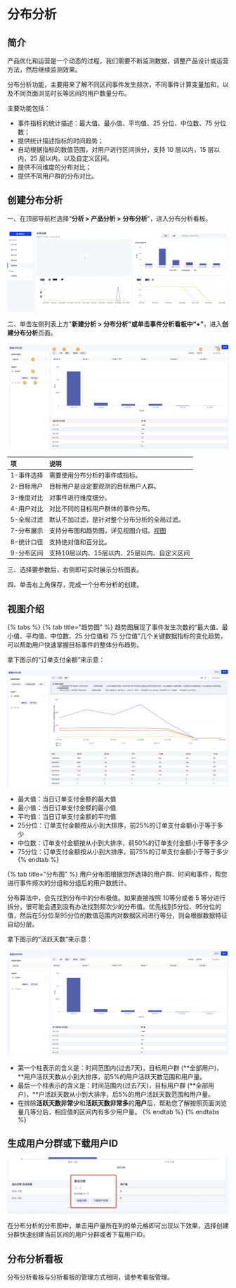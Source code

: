 # 分布分析

## 简介

产品优化和运营是一个动态的过程，我们需要不断监测数据，调整产品设计或运营方法，然后继续监测效果。

分布分析功能，主要用来了解不同区间事件发生频次，不同事件计算变量加和，以及不同页面浏览时长等区间的用户数量分布。

主要功能包括：

* 事件指标的统计描述：最大值、最小值、平均值、25 分位、中位数、75 分位数；
* 提供统计描述指标的时间趋势；
* 自动根据指标的数值范围，对用户进行区间拆分，支持 10 层以内，15 层以内，25 层以内，以及自定义区间。
* 提供不同维度的分布对比；
* 提供不同用户群的分布对比。

## 创建分布分析

一、在顶部导航栏选择“**分析 &gt; 产品分析 &gt; 分布分析**"，进入分布分析看板。

![&#x5206;&#x5E03;&#x5206;&#x6790;&#x770B;&#x677F;](../../.gitbook/assets/image%20%2885%29.png)

二、单击左侧列表上方"**新建分析 &gt; 分布分析"**或单击事件分析看板中“**+”**，进入**创建分布分析**页面。

![&#x521B;&#x5EFA;&#x5206;&#x5E03;&#x5206;&#x6790;&#x9875;&#x9762;](../../.gitbook/assets/image%20%2834%29.png)

| 项 | 说明 |
| :--- | :--- |
| 1-事件选择 | 需要使用分布分析的事件或指标。 |
| 2-目标用户 | 目标用户是设定要观测的目标用户人群。 |
| 3-维度对比 | 对事件进行维度细分。 |
| 4-用户对比 | 对比不同的目标用户群体的事件分布。 |
| 5-全局过滤 | 默认不加过滤，是针对整个分布分析的全局过滤。 |
| 7-分布展示 | 支持分布图和趋势图，详见视图介绍。[视图](frequency.md) |
| 8-统计口径 | 支持绝对值和百分比。 |
| 9-分布区间 | 支持10层以内、15层以内、25层以内、自定义区间 |

三、选择要参数后，右侧即可实时展示分析图表。

四、单击右上角保存，完成一个分布分析的创建。

## 视图介绍

{% tabs %}
{% tab title="趋势图" %}
趋势图展现了事件发生次数的“最大值、最小值、平均值、中位数、25 分位值和 75 分位值”几个关键数据指标的变化趋势，可以帮助用户快速掌握目标事件的整体分布趋势。

拿下图示的“订单支付金额”来示意：

![](../../.gitbook/assets/image%20%2859%29.png)

* 最大值：当日订单支付金额的最大值 
* 最小值：当日订单支付金额的最小值 
* 平均值：当日订单支付金额的平均值
* 25分位：订单支付金额按从小到大排序，前25%的订单支付金额小于等于多少
* 中位数：订单支付金额按从小到大排序，前50%的订单支付金额小于等于多少
* 75分位：订单支付金额按从小到大排序，前75%的订单支付金额小于等于多少
{% endtab %}

{% tab title="分布图" %}
用户分布图根据您所选择的用户群、时间和事件，帮您进行事件频次的分组和分组后的用户数统计。

分布算法中，会先找到分布中的分布极值。如果直接按照 10等分或者 5 等分进行拆分，很可能会遇到没有办法找到频次少的分布值。优先找到5分位、95分位的值，然后在5分位至95分位的数值范围内对数据区间进行等分，则会根据数据特征自动分层。

拿下图示的“活跃天数”来示意：

![](../../.gitbook/assets/image%20%2813%29.png)

* 第一个柱表示的含义是：时间范围内\(过去7天\)，目标用户群 \(**全部用户\)，**用户活跃天数从小到大排序，前5%的用户活跃天数范围和用户量。
* 最后一个柱表示的含义是：时间范围内\(过去7天\)，目标用户群 \(**全部用户\)，**户活跃天数从小到大排序，后5%的用户活跃天数范围和用户量。
* 在排除**活跃天数非常少**和**活跃天数非常多**的**用户**后，帮助您了解按照页面浏览量几等分后，相应值的区间内有多少用户量。
{% endtab %}
{% endtabs %}

## 生成用户分群或下载用户ID

![](../../.gitbook/assets/image%20%28289%29.png)

在分布分析的分布图中，单击用户量所在列的单元格即可出现以下效果，选择创建分群快速创建当前区间的用户分群或者下载用户ID。

## 分布分析看板

分布分析看板与分析看板的管理方式相同，请参考看板管理。

